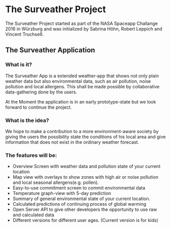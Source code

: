 # The Surveather Project #

The Surveather Project started as part of the NASA Spaceapp Challange 2016 in Würzburg
and was initialized by Sabrina Höhn, Robert Leppich and Vincent Truchseß.


## The Surveather Application ##

### What is it? ###

The Surveather App is a extended weather-app that shows not only plain weather data but also environmental data, such as air pollution, noise pollution and local allergens.
This shall be made possible by collaborative data-gathering done by the users.

At the Moment the application is in an early prototype-state but we look forward to continue the project. 


### What is the idea? ###

We hope to make a contribution to a more environment-aware society by giving the users the possibility state the conditions of his local area and give information that does not exist in the ordinary weather forecast.


### The features will be: ###

* Overview Screen with weather data and pollution state of your current location
* Map view with overlays to show zones with high air or noise pollution and local seasonal allergens(e.g. pollen).
* Easy-to-use commitment screen to commit environmental data
* Temperature graph-view with 5-day prediction
* Summary of general environmental state of your current location.
* Calculated predictions of continuing process of global warming
* Open Server API to give other developers the opportunity to use raw and calculated data
* Different versions for different user ages. (Current version is for kids)